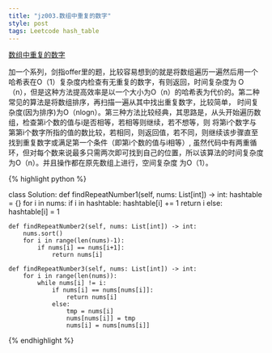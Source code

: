 ```yaml
---
title: "jz003.数组中重复的数字"
style: post
tags: Leetcode hash_table
---
```


[数组中重复的数字](https://leetcode-cn.com/problems/shu-zu-zhong-zhong-fu-de-shu-zi-lcof/)

加一个系列，剑指offer里的题，比较容易想到的就是将数组遍历一遍然后用一个哈希表在O（1）复杂度内检查有无重复的数字，有则返回，时间复杂度为
O（n），但是这种方法提高效率是以一个大小为O（n）的哈希表为代价的。第二种常见的算法是将数组排序，再扫描一遍从其中找出重复数字，比较简单，
时间复杂度(因为排序)为O（nlogn）。第三种方法比较经典，其思路是，从头开始遍历数组，检查第i个数的值与i是否相等，若相等则继续，若不想等，则
将第i个数字与第第i个数字所指的值的数比较，若相同，则返回值，若不同，则继续该步骤直至找到重复数字或满足第一个条件（即第i个数的值与i相等）,
虽然代码中有两重循环，但对每个数来说最多只需两次即可找到自己的位置，所以该算法的时间复杂度为O（n）。并且操作都在原先数组上进行，空间复杂度
为O（1）。

{% highlight python %}

class Solution:
    def findRepeatNumber1(self, nums: List[int]) -> int:
        hashtable = {}
        for i in nums:
            if i in hashtable:
                hashtable[i] += 1
                return i
            else:
                hashtable[i] = 1

    def findRepeatNumber2(self, nums: List[int]) -> int:
        nums.sort()
        for i in range(len(nums)-1):
            if nums[i] == nums[i+1]:
                return nums[i]

    def findRepeatNumber3(self, nums: List[int]) -> int:
        for i in range(len(nums)):
            while nums[i] != i:
                if nums[i] == nums[nums[i]]:
                    return nums[i]
                else:
                    tmp = nums[i]
                    nums[nums[i]] = tmp
                    nums[i] = nums[nums[i]]

{% endhighlight %}